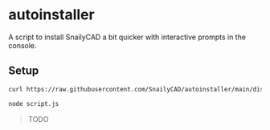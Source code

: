 # autoinstaller

A script to install SnailyCAD a bit quicker with interactive prompts in the console.

## Setup

```sh
curl https://raw.githubusercontent.com/SnailyCAD/autoinstaller/main/dist/index.js > script.js

node script.js
```

> TODO
